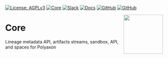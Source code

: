 [![License: AGPLv3](https://img.shields.io/badge/License-AGPLv3-green.svg)](LICENSE)
[![Core](https://github.com/polyaxon/core/actions/workflows/core.yml/badge.svg)](https://github.com/polyaxon/core/actions/workflows/core.yml)
[![Slack](https://img.shields.io/badge/chat-on%20slack-aadada.svg?logo=slack&longCache=true)](https://polyaxon.com/slack/)
[![Docs](https://img.shields.io/badge/docs-stable-brightgreen.svg?style=flat)](https://polyaxon.com/docs/)
[![GitHub](https://img.shields.io/badge/issue_tracker-github-blue?logo=github)](https://github.com/polyaxon/core/issues)
[![GitHub](https://img.shields.io/badge/roadmap-github-blue?logo=github)](https://github.com/polyaxon/)

<a href="https://polyaxon.com"><img src="https://raw.githubusercontent.com/polyaxon/polyaxon/master/artifacts/packages/core.svg" width="125" height="125" align="right" /></a>

# Core

Lineage metadata API, artifacts streams, sandbox, API, and spaces for Polyaxon
